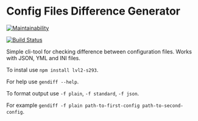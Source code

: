# Config Files Difference Generator

[![Maintainability](https://api.codeclimate.com/v1/badges/66b9ad06ada7d8e98d3f/maintainability)](https://codeclimate.com/github/abrvsk/project-lvl2-s293/maintainability)

[![Build Status](https://travis-ci.com/abrvsk/project-lvl2-s293.svg?branch=master)](https://travis-ci.com/abrvsk/project-lvl2-s293)

Simple cli-tool for checking difference between configuration files. Works with JSON, YML and INI files.

To instal use
    `npm install lvl2-s293`.

For help use
    `gendiff --help`.

To format output use
    `-f plain`, `-f standard`, `-f json`.

For example
    `gendiff -f plain path-to-first-config path-to-second-config`.
